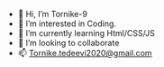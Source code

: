 - 👋 Hi, I’m Tornike-9
- 👀 I’m interested in Coding.
- 🌱 I’m currently learning Html/CSS/JS
- 💞️ I’m looking to collaborate 
- 📫 Tornike.tedeevi2020@gmail.com

<!---
Tornike-9/Tornike-9 is a ✨ special ✨ repository because its `README.md` (this file) appears on your GitHub profile.
You can click the Preview link to take a look at your changes.
--->
